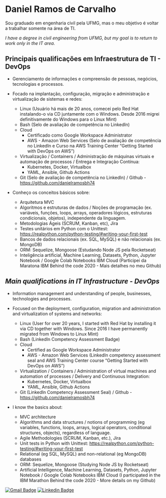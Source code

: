 # Daniel Ramos de Carvalho

Sou graduado em engenharia civil pela UFMG, mas o meu objetivo é voltar a trabalhar somente na área de TI.

_I have a degree in civil engineering from UFMG, but my goal is to return to work only in the IT area._

## Principais qualificações em Infraestrutura de TI - DevOps

- Gerenciamento de informações e compreensão de pessoas, negócios, tecnologias e processos.

- Focado na implantação, configuração, migração e administração e virtualização de sistemas e redes:
  - Linux (Usuário há mais de 20 anos, comecei pelo Red Hat instalando-o via CD juntamente com o Windows.     Desde 2016 migrei definitivamente do Windows para o Linux Mint)
  - Bash (Selo de avaliação de competência no LinkedIn)
  - Cloud
    - Certificado como Google Workspace Administrator
    - AWS - Amazon Web Services (Selo de avaliação de competência no LinkedIn e Curso na AWS Training Center “Getting Started with DevOps on AWS”)
  - Virtualização / Containers / Administração de máquinas virtuais e automação de processos / Entrega e Integração Contínua:
    - Kubernetes, Docker, Virtualbox
    - YAML, Ansible, Github Actions
  - Git (Selo de avaliação de competência no LinkedIn) / Github - https://github.com/danielramosbh74

- Conheço os conceitos básicos sobre: 
  - Arquitetura MVC
  - Algoritmos e estruturas de dados / Noções de programação (ex. variáveis, funções, loops, arrays, operadores lógicos, estruturas condicionais, objetos), independente da linguagem.
  - Metodologias Ágeis (SCRUM, Kanban, etc), Jira
  - Testes unitários em Python com o Unittest: https://realpython.com/python-testing/#writing-your-first-test
  - Bancos de dados relacionais (ex. SQL, MySQL) e não relacionais (ex. MongoDB)
  - ORM: Sequelize, Mongoose (Estudando Node JS pela Rocketseat)
  - Inteligência artificial, Machine Learning, Datasets, Python, Jupyter Notebook / Google Colab Notebooks IBM Cloud (Participei da Maratona IBM Behind the code 2020 - Mais detalhes no meu Github)



## _Main qualifications in IT Infrastructure - DevOps_

- Information management and understanding of people, businesses, technologies and processes.

- Focused on the deployment, configuration, migration and administration and virtualization of systems and networks:
  - Linux (User for over 20 years, I started with Red Hat by installing it via CD together with Windows. Since 2016 I have permanently migrated from Windows to Linux Mint)
  - Bash (LinkedIn Competency Assessment Badge)
  - Cloud
    - Certified as Google Workspace Administrator
    - AWS - Amazon Web Services (LinkedIn competency assessment seal and AWS Training Center course “Getting Started with DevOps on AWS”)
  - Virtualization / Containers / Administration of virtual machines and automation of processes / Delivery and Continuous Integration:
    - Kubernetes, Docker, Virtualbox
    - YAML, Ansible, Github Actions
  - Git (LinkedIn Competency Assessment Seal) / Github - https://github.com/danielramosbh74

- I know the basics about:
  - MVC architecture
  - Algorithms and data structures / notions of programming (eg variables, functions, loops, arrays, logical operators, conditional structures, objects), regardless of language.
  - Agile Methodologies (SCRUM, Kanban, etc.), Jira
  - Unit tests in Python with Unittest: https://realpython.com/python-testing/#writing-your-first-test
  - Relational (eg SQL, MySQL) and non-relational (eg MongoDB) databases
  - ORM: Sequelize, Mongoose (Studying Node JS by Rocketseat)
  - Artificial Intelligence, Machine Learning, Datasets, Python, Jupyter Notebook / Google Colab Notebooks IBM Cloud (I participated in the IBM Marathon Behind the code 2020 - More details on my Github)

<!-- ## [Currículo](https://docs.google.com/document/d/1qwTXHvnYy-VAkCYS09f7etmYj8XaCxZmN1PT6pNsMIo/edit?usp=sharing) | [_English Resume_](https://docs.google.com/document/d/1S96gmuiGEplLz-ZoijuSvP4_5_fxKZrvGu5EtwekRXk/edit?usp=sharing) -->

[![Gmail Badge](https://img.shields.io/badge/-Gmail-c14438?style=flat-square&logo=Gmail&logoColor=white&link=mailto:danielramosbh74@gmail.com)](mailto:danielramosbh74@gmail.com)
[![Linkedin Badge](https://img.shields.io/badge/-LinkedIn-blue?style=flat-square&logo=Linkedin&logoColor=white&link=https://https://www.linkedin.com/in/daniel-ramos-de-carvalho/)](https://www.linkedin.com/in/daniel-ramos-de-carvalho/)

<!--
![license-badge](https://img.shields.io/github/license/danielramosbh74/danielramosbh74.github.io)
![nlw-badge](https://img.shields.io/badge/NLW-done-%21bcc1b&?logo=data:image/png;base64,iVBORw0KGgoAAAANSUhEUgAAABAAAAAQCAMAAAAoLQ9TAAAALVBMVEVHcExxWsF0XMJzXMJxWcFsUsD///9jRrzY0u6Xh9Gsn9n39fyMecy0qd2bjNJWBT0WAAAABHRSTlMA2Do606wF2QAAAGlJREFUGJVdj1cWwCAIBLEsRU3uf9xobDH8+GZwUYi8i6ucJwrxKE+7D0G9Q4vlYqtmCSjndr4CgCgzlyFgfKfKCVO0LrPKjmiqMxGXkJwNnXskqWG+1oSM+BSwD8f29YLNjvx/OQrn+g99oQSoNmt3PgAAAABJRU5ErkJggg==)
<img width="400px" align="center" src="https://github.com/danielramosbh74/danielramosbh74.github.io/blob/master/images/Certificado-G-Suite-Administration.png?raw=true">   <img width="400px" align="center" src="https://github.com/danielramosbh74/danielramosbh74/blob/master/images/Certificado-Curso-Completo-de-PHP-7.png?raw=true">
-->

<!--
### Veja mais | _Read more_
-->

<!--
- [Pacotes publicados aqui no Github](https://github.com/danielramosbh74?tab=packages)
- [Meus repósitórios aqui no Github](https://github.com/danielramosbh74?tab=repositories)
- Alguns projetos onde colaborei:
  - https://github.com/filipedeschamps/BrasilAPI - Update CONTRIBUTING.md
  - https://github.com/evbacher/gd2md-html - Update dev-pt-br.md
  - Arctic Code Vault Contributor - danielramosbh74/wordpressplugin01
- **Cursos concluídos**
  - Javascripting - [Nodeshool](https://nodeschool.io/)
  - <img width="400px" align="center" src="https://github.com/danielramosbh74/danielramosbh74/blob/master/images/javascripting-menu.png?raw=true">
  - Javascript - [Rocketseat - Starter](https://app.rocketseat.com.br/starter)
  - <img width="400px" align="center" src="https://github.com/danielramosbh74/danielramosbh74/blob/master/images/rocketseat-starter-javascript.png?raw=true">
  - ES6 - [Rocketseat - Starter](https://app.rocketseat.com.br/starter)
  - <img width="400px" align="center" src="https://github.com/danielramosbh74/danielramosbh74/blob/master/images/rocketseat-starter-ES6.png?raw=true">
  - **NodeJS** - [Rocketseat - Starter](https://app.rocketseat.com.br/starter)
  - <img width="400px" align="center" src="https://github.com/danielramosbh74/danielramosbh74/blob/master/images/rocketseat-starter-nodejs-concluido.png?raw=true">
<!--
### Clientes
- [MBM Engenharia](https://www.mbmengenhariabh.com.br/)
- [Brasil Idiomas](http://brasilidiomas.com.co/)

<!-- ### Crowdfunding - Financiamento coletivo - Investidores Anjo
- [Campanha no Apoia-se](https://apoia.se/webmaster1)
- Entre em contato comigo pelo e-mail ou Whatsapp para conversarmos mais a respeito da viabilidade de alguns projetos (seus e meus) e eu te apresentar um "Plano de negócios" resumido sobre alguns projetos que tenho em mente depois de ouvir os seus. -->

<!--
### Hobbies - Músicas e outras coisas que acho interessantes
- Playlists diversas no YouTube
  - [Cool things and study](https://www.youtube.com/playlist?list=PLJ2ujWpVndPOFOOMTzP8pAdby_3PoC911)
  - [Tips](https://www.youtube.com/playlist?list=PLJ2ujWpVndPOfM9t69ABnK67LV1DZaBeN)
- Algumas Músicas
  - [Hard rock 1](https://www.youtube.com/playlist?list=PLJ2ujWpVndPOra5G_XA-dgF7_SgHR5jiQ)
  - [Pet Shop Boys - Originals x Covers](https://www.youtube.com/playlist?list=PLJ2ujWpVndPO31TKSTyAbfY9KE4ROLyny)

<!-- ### Artigos
- [Foco e Networking](https://www.linkedin.com/pulse/foco-e-networking-daniel-ramos-de-carvalho)
- [Outros ganhos com o Networking](https://www.linkedin.com/pulse/outros-ganhos-com-o-networking-daniel-ramos-de-carvalho) -->

<!--
_"Simplicity is a great virtue but it requires hard work to achieve it and education to appreciate it. And to make matters worse: complexity sells better."_
**Edsger W. Dijkstra**
-->
